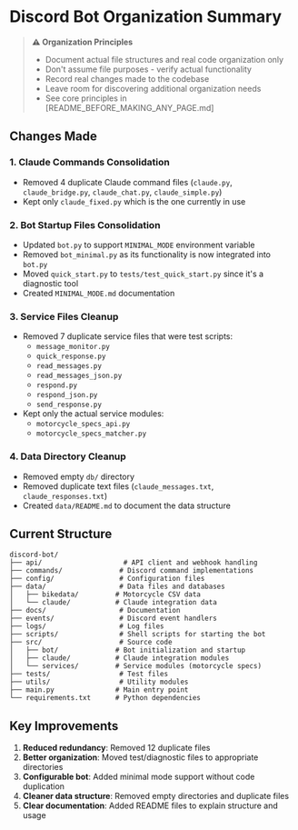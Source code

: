 # Discord Bot Organization Summary

> **⚠️ Organization Principles**
> - Document actual file structures and real code organization only
> - Don't assume file purposes - verify actual functionality
> - Record real changes made to the codebase
> - Leave room for discovering additional organization needs
> - See core principles in [README_BEFORE_MAKING_ANY_PAGE.md]

## Changes Made

### 1. Claude Commands Consolidation
- Removed 4 duplicate Claude command files (`claude.py`, `claude_bridge.py`, `claude_chat.py`, `claude_simple.py`)
- Kept only `claude_fixed.py` which is the one currently in use

### 2. Bot Startup Files Consolidation
- Updated `bot.py` to support `MINIMAL_MODE` environment variable
- Removed `bot_minimal.py` as its functionality is now integrated into `bot.py`
- Moved `quick_start.py` to `tests/test_quick_start.py` since it's a diagnostic tool
- Created `MINIMAL_MODE.md` documentation

### 3. Service Files Cleanup
- Removed 7 duplicate service files that were test scripts:
  - `message_monitor.py`
  - `quick_response.py`
  - `read_messages.py`
  - `read_messages_json.py`
  - `respond.py`
  - `respond_json.py`
  - `send_response.py`
- Kept only the actual service modules:
  - `motorcycle_specs_api.py`
  - `motorcycle_specs_matcher.py`

### 4. Data Directory Cleanup
- Removed empty `db/` directory
- Removed duplicate text files (`claude_messages.txt`, `claude_responses.txt`)
- Created `data/README.md` to document the data structure

## Current Structure

```
discord-bot/
├── api/                    # API client and webhook handling
├── commands/              # Discord command implementations
├── config/                # Configuration files
├── data/                  # Data files and databases
│   ├── bikedata/         # Motorcycle CSV data
│   └── claude/           # Claude integration data
├── docs/                  # Documentation
├── events/                # Discord event handlers
├── logs/                  # Log files
├── scripts/               # Shell scripts for starting the bot
├── src/                   # Source code
│   ├── bot/              # Bot initialization and startup
│   ├── claude/           # Claude integration modules
│   └── services/         # Service modules (motorcycle specs)
├── tests/                 # Test files
├── utils/                 # Utility modules
├── main.py               # Main entry point
└── requirements.txt      # Python dependencies
```

## Key Improvements

1. **Reduced redundancy**: Removed 12 duplicate files
2. **Better organization**: Moved test/diagnostic files to appropriate directories
3. **Configurable bot**: Added minimal mode support without code duplication
4. **Cleaner data structure**: Removed empty directories and duplicate files
5. **Clear documentation**: Added README files to explain structure and usage